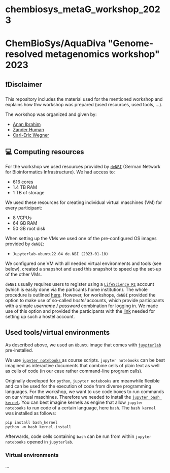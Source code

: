# chembiosys_metaG_workshop_2023
# ChemBioSys/AquaDiva "Genome-resolved metagenomics workshop" 2023

## ❗Disclaimer
This repository includes the material used for the mentioned workshop and explains how thw workshop was prepared (used resources, used tools, ...).

The workshop was organized and given by:
* [Anan Ibrahim](https://github.com/Darcy220606)
* [Zander Human]()
* [Carl-Eric Wegner](https://github.com/wegnerce)

## 💻 Computing resources
For the workshop we used resources provided by [`deNBI`](https://www.denbi.de/cloud) (German Network for Bioinformatics Infrastructure). We had access to:
* 616 cores
* 1.4 TB RAM
* 1 TB of storage

We used these resources for creating individual virtual maschines (VM) for every participant:
* 8 VCPUs 
* 64 GB RAM 
* 50 GB root disk

When setting up the VMs we used one of the pre-configured OS images provided by `deNBI`:
* `Jupyterlab-ubuntu22.04 de.NBI (2023-01-10)`

We configured one VM with all needed virtual environments and tools (see below), created a snapshot and used this snapshot to speed up the set-up of the other VMs.

`deNBI` usually requires users to register using a [`LifeScience RI`](https://lifescience-ri.eu/home.html) account (which is easily done via the particants home institution). The whole procedure is outlined [here](https://cloud.denbi.de/wiki/registration/). However, for workshops, `deNBI` provided the option to make use of so-called _hostel_ accounts, which provide participants with a simple _username_ / _password_ combination for logging in. We made use of this option and provided the participants with the [link](https://signup.aai.lifescience-ri.eu/non/registrar/?vo=lifescience_hostel&targetnew=https%3A%2F%2Flifescience-ri.eu%2Faai%2Fhow-use&targetexisting=https%3A%2F%2Flifescience-ri.eu%2Faai%2Fhow-use&targetextended=https%3A%2F%2Flifescience-ri.eu%2Faai%2Fhow-use) needed for setting up such a hostel account.

## Used tools/virtual environments
As described above, we used an `Ubuntu` image that comes with [`juypterlab`](https://jupyter.org/) pre-installed.

We use [`jupyter notebooks` ](https://docs.jupyter.org/en/latest/) as course scripts. `jupyter notebooks` can be best imagined as interactive documents that combine cells of plain text as well as cells of code (in our case rather command-line program calls).

Originally developed for `python`, `jupyter notebooks` are meanwhile flexible and can be used for the execution of code from diverse programming languages. For the workshop, we want  to use code boxes to run commands on our virtual maschines. Therefore we needed to install the [`jupyter bash kernel`](https://pypi.org/project/bash_kernel/). You can best imagine kernels as engine that allow `jupyter notebooks` to run code of a certain language, here `bash`. The `bash kernel` was installed as follows:

```
pip install bash_kernel
python -m bash_kernel.install
```

Afterwards, code cells containing `bash` can be run from within `jupyter notebooks` opened in `jupyterlab`.

### Virtual environments
...


